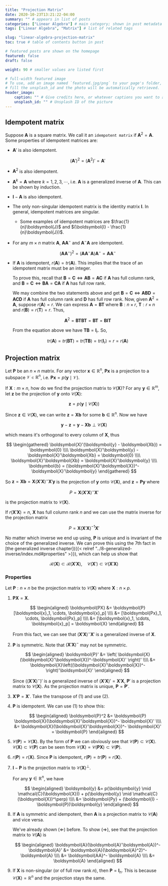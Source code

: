 ```yaml
---
title: "Projection Matrix"
date: 2020-10-23T13:21:22-04:00
summary: "" # appears in list of posts
categories: ["Linear Algebra"] # main category; shown in post metadata
tags: ["Linear Algebra", "Matrix"] # list of related tags

slug: "linear-algebra-projection-matrix"
toc: true # table of contents button in post

# featured posts are shown on the homepage
featured: false
draft: false

weight: 90 # smaller values are listed first

# full-width featured image
# To use, add an image named `featured.jpg/png` to your page's folder, or
# fill the unsplash_id and the photo will be automatically retrieved.
header_image:
    caption: "" # Give credits here, or whatever captions you want to add (support markdown)
    unsplash_id: "" # Unsplash ID of the picture
---
```


## Idempotent matrix

Suppose $\boldsymbol{A}$ is a square matrix. We call it an `idempotent matrix` if $\boldsymbol{A}^2 = \boldsymbol{A}$. Some properties of idempotent matrices are:

-   $\boldsymbol{A}'$ is also idempotent.

    $$
    (\boldsymbol{A}')^2 = (\boldsymbol{A}^2)' = \boldsymbol{A}'
    $$

-   $\boldsymbol{A}^2$ is also idempotent.

-   $\boldsymbol{A}^k = \boldsymbol{A}$ where $k = 1, 2, 3, \cdots$, i.e. $\boldsymbol{A}$ is a generalized inverse of $\boldsymbol{A}$. This can be shown by induction.
-   $\boldsymbol{I} - \boldsymbol{A}$ is also idempotent.
-   The only non-singular idempotent matrix is the identity matrix $\boldsymbol{I}$. In general, idempotent matrices are singular.
    -   Some examples of idempotent matrices are $\frac{1}{n}\boldsymbol{J}$ and $(\boldsymbol{I} - \frac{1}{n}\boldsymbol{J})$.
-   For any $m \times n$ matrix $\boldsymbol{A}$, $\boldsymbol{AA}^-$ and $\boldsymbol{A}^-\boldsymbol{A}$ are idempotent.

    $$
    (\boldsymbol{AA}^-)^2 = (\boldsymbol{AA}^-\boldsymbol{A})\boldsymbol{A}^- = \boldsymbol{AA}^-
    $$

-   If $\boldsymbol{A}$ is idempotent, $r(\boldsymbol{A}) = tr(\boldsymbol{A})$. This implies that the trace of an idempotent matrix must be an integer.

    To prove this, recall that $\boldsymbol{B} = \boldsymbol{C} \Longleftrightarrow \boldsymbol{AB} = \boldsymbol{AC}$ if $\boldsymbol{A}$ has full column rank, and $\boldsymbol{B} = \boldsymbol{C} \Longleftrightarrow \boldsymbol{BA} = \boldsymbol{CA}$ if $\boldsymbol{A}$ has full row rank.

    We may combine the two statements above and get $\boldsymbol{B} = \boldsymbol{C} \Longleftrightarrow \boldsymbol{ABD} = \boldsymbol{ACD}$ if $\boldsymbol{A}$ has full column rank and $\boldsymbol{D}$ has full row rank. Now, given $\boldsymbol{A}^2 = \boldsymbol{A}$, suppose $r(\boldsymbol{A}) = r$. We can express $\boldsymbol{A} = \boldsymbol{BT}$ where $\boldsymbol{B}: n \times r$, $\boldsymbol{T}: r \times n$ and $r(\boldsymbol{B}) = r(\boldsymbol{T}) = r$. Thus,

    $$
    \boldsymbol{A}^2 = \boldsymbol{BTBT} = \boldsymbol{BT} = \boldsymbol{BIT}
    $$

    From the equation above we have $\boldsymbol{TB} = \boldsymbol{I}_r$. So,

    $$
    tr(\boldsymbol{A}) = tr(\boldsymbol{BT}) = tr(\boldsymbol{TB}) = tr(\boldsymbol{I}_r) = r = r(\boldsymbol{A})
    $$

## Projection matrix

Let $\boldsymbol{P}$ be an $n \times n$ matrix. For any vector $\boldsymbol{x} \in \mathbb{R}^n$, $\boldsymbol{Px}$ is a projection to a subspace $\mathcal{V} \in \mathbb{R}^n$, i.e. $\boldsymbol{Px} = p(\boldsymbol{y} \mid \mathcal{V})$.

If $\boldsymbol{X}: m \times n$, how do we find the projection matrix to $\mathcal{C}(\boldsymbol{X})$? For any $\boldsymbol{y} \in \mathbb{R}^m$, let $\boldsymbol{z}$ be the projection of $\boldsymbol{y}$ onto $\mathcal{C}(\boldsymbol{X})$:

$$
\boldsymbol{z} = p(\boldsymbol{y} \mid \mathcal{C}(\boldsymbol{X}))
$$

Since $\boldsymbol{z} \in \mathcal{C}(\boldsymbol{X})$, we can write $\boldsymbol{z} = \boldsymbol{Xb}$ for some $\boldsymbol{b} \in \mathbb{R}^n$. Now we have

$$
\boldsymbol{y} - \boldsymbol{z} = \boldsymbol{y} - \boldsymbol{Xb} \perp \mathcal{C}(\boldsymbol{X})
$$

which means it's orthogonal to every column of $\boldsymbol{X}$, thus

$$
\begin{gathered}
    \boldsymbol{X}'(\boldsymbol{y} - \boldsymbol{Xb}) = \boldsymbol{0} \\\\
    \boldsymbol{X}'\boldsymbol{y} - \boldsymbol{X}'\boldsymbol{Xb} = \boldsymbol{0} \\\\
    \boldsymbol{X}'\boldsymbol{Xb} = \boldsymbol{X}'\boldsymbol{y} \\\\
    \boldsymbol{b} = (\boldsymbol{X}'\boldsymbol{X})^-\boldsymbol{X}'\boldsymbol{y}
\end{gathered}
$$

So $\boldsymbol{z} = \boldsymbol{Xb} = \boldsymbol{X}(\boldsymbol{X}'\boldsymbol{X})^-\boldsymbol{X}'\boldsymbol{y}$ is the projection of $\boldsymbol{y}$ onto $\mathcal{C}(\boldsymbol{X})$, and $\boldsymbol{z} = \boldsymbol{Py}$ where

$$
P = \boldsymbol{X}(\boldsymbol{X}'\boldsymbol{X})^-\boldsymbol{X}'
$$

is the projection matrix to $\mathcal{C}(\boldsymbol{X})$.

If $r(\boldsymbol{X}'\boldsymbol{X}) = n$, $\boldsymbol{X}$ has full column rank $n$ and we can use the matrix inverse for the projection matrix

$$
P = \boldsymbol{X}(\boldsymbol{X}'\boldsymbol{X})^{-1}\boldsymbol{X}'
$$

No matter which inverse we end up using, $\boldsymbol{P}$ is unique and is invariant of the choice of the generalized inverse. We can prove this using the 7th fact in [the generalized inverse chapter]({{< relref "../8-generalized-inverse/index.md#properties" >}}), which can help us show that

$$
\mathcal{R}(\boldsymbol{X}) \subset \mathcal{R}(\boldsymbol{X}'\boldsymbol{X}), \quad \mathcal{C}(\boldsymbol{X}') \subset \mathcal{C}(\boldsymbol{X}'\boldsymbol{X})
$$

### Properties

Let $\boldsymbol{P}: n \times n$ be the projection matrix to $\mathcal{C}(\boldsymbol{X})$ where $\boldsymbol{X}: n \times p$.

1. $\boldsymbol{PX} = \boldsymbol{X}$.

    $$
    \begin{aligned}
        \boldsymbol{PX} &= \boldsymbol{P} [\boldsymbol{x}_1, \cdots, \boldsymbol{x}_p] \\\\
        &= [\boldsymbol{Px}_1, \cdots, \boldsymbol{Px}_p] \\\\
        &= [\boldsymbol{x}_1, \cdots, \boldsymbol{x}_p] = \boldsymbol{X}
    \end{aligned}
    $$

    From this fact, we can see that $(\boldsymbol{X}'\boldsymbol{X})^- \boldsymbol{X}'$ is a generalized inverse of $\boldsymbol{X}$.

2. $\boldsymbol{P}$ is symmetric. Note that $(\boldsymbol{X}'\boldsymbol{X})^-$ may not be symmetric.

    $$
    \begin{aligned}
        \boldsymbol{P}' &= \left( \boldsymbol{X}(\boldsymbol{X}'\boldsymbol{X})^-\boldsymbol{X}' \right)' \\\\
        &= \boldsymbol{X}\left((\boldsymbol{X}'\boldsymbol{X})^-\right)'\boldsymbol{X}'
    \end{aligned}
    $$

    Since $\left((\boldsymbol{X}'\boldsymbol{X})^-\right)'$ is a generalized inverse of $(\boldsymbol{X}'\boldsymbol{X})' = \boldsymbol{X}'\boldsymbol{X}$, $\boldsymbol{P}'$ is a projection matrix to $\mathcal{C}(\boldsymbol{X})$. As the projection matrix is unique, $\boldsymbol{P} = \boldsymbol{P}'$.

3. $\boldsymbol{X}'\boldsymbol{P} = \boldsymbol{X}'$. Take the transpose of (1) and use (2).
4. $\boldsymbol{P}$ is idempotent. We can use (1) to show this:

    $$
    \begin{aligned}
        \boldsymbol{P}^2 &= \boldsymbol{P} \boldsymbol{X}(\boldsymbol{X}'\boldsymbol{X})^- \boldsymbol{X}' \\\\
        &= \boldsymbol{X}(\boldsymbol{X}'\boldsymbol{X})^- \boldsymbol{X}' = \boldsymbol{P}
    \end{aligned}
    $$

5. $\mathcal{C}(\boldsymbol{P}) = \mathcal{C}(\boldsymbol{X})$. By the form of $\boldsymbol{P}$ we can obviously see that $\mathcal{C}(\boldsymbol{P}) \subset \mathcal{C}(\boldsymbol{X})$. $\mathcal{C}(\boldsymbol{X}) \subset \mathcal{C}(\boldsymbol{P})$ can be seen from $\mathcal{C}(\boldsymbol{X}) = \mathcal{C}(\boldsymbol{PX}) \subset \mathcal{C}(\boldsymbol{P})$.
6. $r(\boldsymbol{P}) = r(\boldsymbol{X})$. Since $\boldsymbol{P}$ is idempotent, $r(\boldsymbol{P}) = tr(\boldsymbol{P}) = r(\boldsymbol{X})$.
7. $\boldsymbol{I} - \boldsymbol{P}$ is the projection matrix to $\mathcal{C}(\boldsymbol{X})^\perp$.

    For any $\boldsymbol{y} \in \mathbb{R}^n$, we have

    $$
    \begin{aligned}
        \boldsymbol{y} &= p(\boldsymbol{y} \mid \mathcal{C}(\boldsymbol{X})) + p(\boldsymbol{y} \mid \mathcal{C}(\boldsymbol{X})^\perp) \\\\
        &= \boldsymbol{Py} + (\boldsymbol{I} - \boldsymbol{P})\boldsymbol{y}
    \end{aligned}
    $$

8. If $\boldsymbol{A}$ is symmetric and idempotent, then $\boldsymbol{A}$ is a projection matrix to $\mathcal{C}(\boldsymbol{A})$ and vice versa.

    We've already shown ($\Leftarrow$) before. To show ($\Rightarrow$), see that the projection matrix to $\mathcal{C}(\boldsymbol{A})$ is

    $$
    \begin{aligned}
        \boldsymbol{A}(\boldsymbol{A}'\boldsymbol{A})^-\boldsymbol{A}' &= \boldsymbol{A}(\boldsymbol{A}^2)^- \boldsymbol{A} \\\\
        &= \boldsymbol{AA}^- \boldsymbol{A} \\\\
        &= \boldsymbol{A}
    \end{aligned}
    $$

9. If $\boldsymbol{X}$ is non-singular (or of full row rank $n$), then $\boldsymbol{P} = \boldsymbol{I}_n$. This is because $\mathcal{C}(\boldsymbol{X}) = \mathbb{R}^n$ and the projection stays the same.
